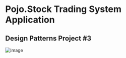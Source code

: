 # Pojo.Stock Trading System Application <br>
Design Patterns Project #3
---

![image](https://github.com/DenisWithOneN/StockTradingSystem/assets/126503316/172fe4a2-5ff3-4997-bb8c-ec7e9404f268)
